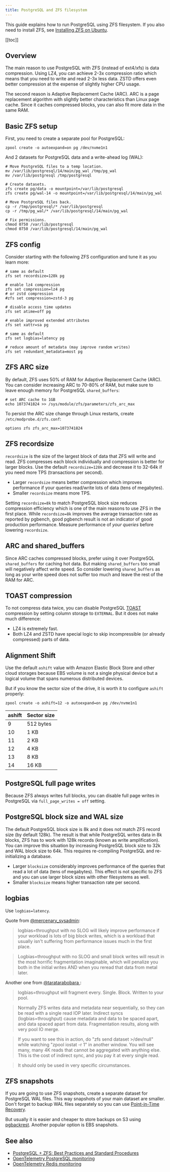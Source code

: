 ```yaml
---
title: PostgreSQL and ZFS filesystem
---
```


<UptraceCta />

<CoverImage title="Running PostgreSQL using ZFS and AWS EBS" />

This guide explains how to run PostgreSQL using ZFS filesystem. If you also need to install ZFS, see
[Installing ZFS on Ubuntu](https://uptrace.dev/blog/ubuntu-install-zfs.html).

[[toc]]

## Overview

The main reason to use PostgreSQL with ZFS (instead of ext4/xfs) is data compression. Using LZ4, you
can achieve 2-3x compression ratio which means that you need to write and read 2-3x less data. ZSTD
offers even better compression at the expense of slightly higher CPU usage.

The second reason is Adaptive Replacement Cache (ARC). ARC is a page replacement algorithm with
slightly better characteristics than Linux page cache. Since it caches compressed blocks, you can
also fit more data in the same RAM.

## Basic ZFS setup

First, you need to create a separate pool for PostgreSQL:

```shell
zpool create -o autoexpand=on pg /dev/nvme1n1
```

And 2 datasets for PostgreSQL data and a write-ahead log (WAL):

```shell
# Move PostgreSQL files to a temp location.
mv /var/lib/postgresql/14/main/pg_wal /tmp/pg_wal
mv /var/lib/postgresql /tmp/postgresql

# Create datasets.
zfs create pg/data -o mountpoint=/var/lib/postgresql
zfs create pg/wal-14 -o mountpoint=/var/lib/postgresql/14/main/pg_wal

# Move PostgreSQL files back.
cp -r /tmp/postgresql/* /var/lib/postgresql
cp -r /tmp/pg_wal/* /var/lib/postgresql/14/main/pg_wal

# Fix permissions.
chmod 0750 /var/lib/postgresql
chmod 0750 /var/lib/postgresql/14/main/pg_wal
```

## ZFS config

Consider starting with the following ZFS configuration and tune it as you learn more:

```shell
# same as default
zfs set recordsize=128k pg

# enable lz4 compression
zfs set compression=lz4 pg
# or zstd compression
#zfs set compression=zstd-3 pg

# disable access time updates
zfs set atime=off pg

# enable improved extended attributes
zfs set xattr=sa pg

# same as default
zfs set logbias=latency pg

# reduce amount of metadata (may improve random writes)
zfs set redundant_metadata=most pg
```

## ZFS ARC size

By default, ZFS uses 50% of RAM for Adaptive Replacement Cache (ARC). You can consider increasing
ARC to 70-80% of RAM, but make sure to leave enough memory for PostgreSQL `shared_buffers`:

```shell
# set ARC cache to 1GB
echo 1073741824 >> /sys/module/zfs/parameters/zfs_arc_max
```

To persist the ARC size change through Linux restarts, create `/etc/modprobe.d/zfs.conf`:

```shell
options zfs zfs_arc_max=1073741824
```

## ZFS recordsize

`recordsize` is the size of the largest block of data that ZFS will write and read. ZFS compresses
each block individually and compression is better for larger blocks. Use the default
`recordsize=128k` and decrease it to 32-64k if you need more TPS (transactions per second).

- Larger `recordsize` means better compression which improves performance if your queries read/write
  lots of data (tens of megabytes).
- Smaller `recordsize` means more TPS.

Setting `recordsize=8k` to match PostgreSQL block size reduces compression efficiency which is one
of the main reasons to use ZFS in the first place. While `recordsize=8k` improves the average
transaction rate as reported by pgbench, good pgbench result is not an indicator of good production
performance. Measure performance of _your queries_ before lowering `recordsize`.

## ARC and shared_buffers

Since ARC caches compressed blocks, prefer using it over PostgreSQL `shared_buffers` for caching hot
data. But making `shared_buffers` too small will negatively affect write speed. So consider lowering
`shared_buffers` as long as your write speed does not suffer too much and leave the rest of the RAM
for ARC.

## TOAST compression

To not compress data twice, you can disable PostgreSQL
[TOAST](https://www.postgresql.org/docs/current/storage-toast.html) compression by setting column
storage to `EXTERNAL`. But it does not make much difference:

- LZ4 is extremely fast.
- Both LZ4 and ZSTD have special logic to skip incompressible (or already compressed) parts of data.

## Alignment Shift

Use the default `ashift` value with Amazon Elastic Block Store and other cloud storages because EBS
volume is not a single physical device but a logical volume that spans numerous distributed devices.

But if you know the sector size of the drive, it is worth it to configure `ashift` properly:

```shell
zpool create -o ashift=12 -o autoexpand=on pg /dev/nvme1n1
```

| ashift | Sector size |
| ------ | ----------- |
| 9      | 512 bytes   |
| 10     | 1 KB        |
| 11     | 2 KB        |
| 12     | 4 KB        |
| 13     | 8 KB        |
| 14     | 16 KB       |

## PostgreSQL full page writes

Because ZFS always writes full blocks, you can disable full page writes in PostgreSQL via
`full_page_writes = off` setting.

## PostgreSQL block size and WAL size

The default PostgreSQL block size is 8k and it does not match ZFS record size (by default 128k). The
result is that while PostgreSQL writes data in 8k blocks, ZFS has to work with 128k records (known
as write amplification). You can improve this situation by increasing PostgreSQL block size to 32k
and WAL block size to 64k. This requires re-compiling PostgreSQL and re-initializing a database.

- Larger `blocksize` considerably improves performance of the queries that read a lot of data (tens
  of megabytes). This effect is not specific to ZFS and you can use larger block sizes with other
  filesystems as well.
- Smaller `blocksize` means higher transaction rate per second.

## logbias

Use `logbias=latency`.

Quote from
[@mercenary_sysadmin](https://www.reddit.com/r/zfs/comments/azt8sz/logbiasthroughput_without_a_slog/):

> logbias=throughput with no SLOG will likely improve performance if your workload is lots of big
> block writes, which is a workload that usually isn't suffering from performance issues much in the
> first place.

> Logbias=throughput with no SLOG and small block writes will result in the most horrific
> fragmentation imaginable, which will penalize you both in the initial writes AND when you reread
> that data from metal later.

Another one from
[@taratarabobara ](https://www.reddit.com/r/zfs/comments/ayqw1r/zfs_heavy_write_amplification_due_to_free_space/ek9fsy4/):

> logbias=throughput will fragment every. Single. Block. Written to your pool.

> Normally ZFS writes data and metadata near sequentially, so they can be read with a single read
> IOP later. Indirect syncs (logbias=throughput) cause metadata and data to be spaced apart, and
> data spaced apart from data. Fragmentation results, along with very pool IO merge.

> If you want to see this in action, do "zfs send dataset >/dev/null" while watching "zpool iostat
> -r 1" in another window. You will see many, many 4K reads that cannot be aggregated with anything
> else. This is the cost of indirect sync, and you pay it at every single read.

> It should only be used in very specific circumstances.

## ZFS snapshots

If you are going to use ZFS snapshots, create a separate dataset for PostgreSQL WAL files. This way
snapshots of your main dataset are smaller. Don't forget to backup WAL files separately so you can
use [Point-in-Time Recovery](https://www.postgresql.org/docs/current/continuous-archiving.html).

But usually it is easier and cheaper to store backups on S3 using
[pgbackrest](pgbackrest-s3-backups.md). Another popular option is EBS snapshots.

## See also

- [PostgreSQL + ZFS: Best Practices and Standard Procedures](https://people.freebsd.org/~seanc/postgresql/scale15x-2017-postgresql_zfs_best_practices.pdf)
- [OpenTelemetry PostgreSQL monitoring](https://uptrace.dev/opentelemetry/postgresql-monitoring.html)
- [OpenTelemetry Redis monitoring](https://uptrace.dev/opentelemetry/redis-monitoring.html)
